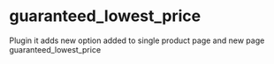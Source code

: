 # guaranteed_lowest_price

Plugin it adds new option added to single product page and new page guaranteed_lowest_price
